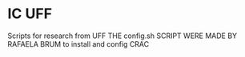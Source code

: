 # IC UFF
Scripts for research from UFF
THE config.sh SCRIPT WERE MADE BY RAFAELA BRUM to install and config CRAC
